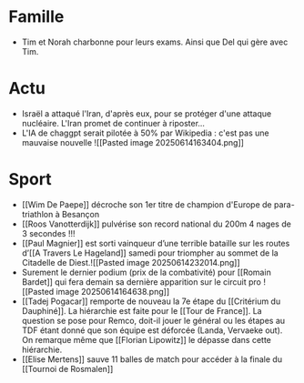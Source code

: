 # Famille
- Tim et Norah charbonne pour leurs exams. Ainsi que Del qui gère avec Tim.
# Actu
- Israël a attaqué l'Iran, d'après eux, pour se protéger d'une attaque nucléaire. L'Iran promet de continuer à riposter...
- L'IA de chaggpt serait pilotée à 50% par Wikipedia : c'est pas une mauvaise nouvelle ![[Pasted image 20250614163404.png]]
# Sport
- [[Wim De Paepe]] décroche son 1er titre de champion d'Europe de para-triathlon à Besançon
- [[Roos Vanotterdijk]] pulvérise son record national du 200m 4 nages de 3 secondes !!!
- [[Paul Magnier]] est sorti vainqueur d’une terrible bataille sur les routes d’[[A Travers Le Hageland]] samedi pour triompher au sommet de la Citadelle de Diest.![[Pasted image 20250614232014.png]]
- Surement le dernier podium (prix de la combativité) pour [[Romain Bardet]] qui fera demain sa dernière apparition sur le circuit pro ![[Pasted image 20250614164638.png]]
- [[Tadej Pogacar]] remporte de nouveau la 7e étape du [[Critérium du Dauphiné]]. La hiérarchie est faite pour le [[Tour de France]]. La question se pose pour Remco, doit-il jouer le général ou les étapes au TDF étant donné que son équipe est déforcée (Landa, Vervaeke out). On remarque même que [[Florian Lipowitz]] le dépasse dans cette hiérarchie.
- [[Elise Mertens]] sauve 11 balles de match pour accéder à la finale du [[Tournoi de Rosmalen]]

